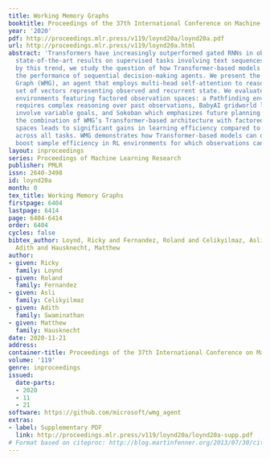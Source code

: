 ```yaml
---
title: Working Memory Graphs
booktitle: Proceedings of the 37th International Conference on Machine Learning
year: '2020'
pdf: http://proceedings.mlr.press/v119/loynd20a/loynd20a.pdf
url: http://proceedings.mlr.press/v119/loynd20a.html
abstract: 'Transformers have increasingly outperformed gated RNNs in obtaining new
  state-of-the-art results on supervised tasks involving text sequences. Inspired
  by this trend, we study the question of how Transformer-based models can improve
  the performance of sequential decision-making agents. We present the Working Memory
  Graph (WMG), an agent that employs multi-head self-attention to reason over a dynamic
  set of vectors representing observed and recurrent state. We evaluate WMG in three
  environments featuring factored observation spaces: a Pathfinding environment that
  requires complex reasoning over past observations, BabyAI gridworld levels that
  involve variable goals, and Sokoban which emphasizes future planning. We find that
  the combination of WMG’s Transformer-based architecture with factored observation
  spaces leads to significant gains in learning efficiency compared to baseline architectures
  across all tasks. WMG demonstrates how Transformer-based models can dramatically
  boost sample efficiency in RL environments for which observations can be factored.'
layout: inproceedings
series: Proceedings of Machine Learning Research
publisher: PMLR
issn: 2640-3498
id: loynd20a
month: 0
tex_title: Working Memory Graphs
firstpage: 6404
lastpage: 6414
page: 6404-6414
order: 6404
cycles: false
bibtex_author: Loynd, Ricky and Fernandez, Roland and Celikyilmaz, Asli and Swaminathan,
  Adith and Hausknecht, Matthew
author:
- given: Ricky
  family: Loynd
- given: Roland
  family: Fernandez
- given: Asli
  family: Celikyilmaz
- given: Adith
  family: Swaminathan
- given: Matthew
  family: Hausknecht
date: 2020-11-21
address: 
container-title: Proceedings of the 37th International Conference on Machine Learning
volume: '119'
genre: inproceedings
issued:
  date-parts:
  - 2020
  - 11
  - 21
software: https://github.com/microsoft/wmg_agent
extras:
- label: Supplementary PDF
  link: http://proceedings.mlr.press/v119/loynd20a/loynd20a-supp.pdf
# Format based on citeproc: http://blog.martinfenner.org/2013/07/30/citeproc-yaml-for-bibliographies/
---
```

